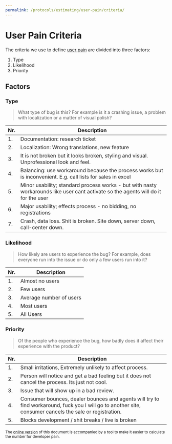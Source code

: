 ```yaml
---
permalink: /protocols/estimating/user-pain/criteria/
---
```


# User Pain Criteria

The criteria we use to define [user pain](../) are divided into three factors:

1. Type
2. Likelihood
3. Priority

## Factors

### Type

> What type of bug is this? For example is it a crashing issue, a problem with
> localization or a matter of visual polish?

| Nr. | Description                                                                                                                        |
| --- | ---------------------------------------------------------------------------------------------------------------------------------- |
|  1. | Documentation: research ticket                                                                                                     |
|  2. | Localization: Wrong translations, new feature                                                                                      |
|  3. | It is not broken but it looks broken, styling and visual. Unprofessional look and feel.                                            |
|  4. | Balancing: use workaround because the process works but is inconvenient. E.g. call lists for sales in excel                        |
|  5. | Minor usability; standard process works - but with nasty workarounds like user cant activate so the agents will do it for the user |
|  6. | Major usability; effects process - no bidding, no registrations                                                                    |
|  7. | Crash, data loss. Shit is broken. Site down, server down, call-center down.                                                        |

### Likelihood

> How likely are users to experience the bug? For example, does everyone run into
> the issue or do only a few users run into it?

| Nr. | Description             |
| --- | ----------------------- |
|  1. | Almost no users         |
|  2. | Few users               |
|  3. | Average number of users |
|  4. | Most users              |
|  5. | All Users               |

### Priority

> Of the people who experience the bug, how badly does it affect their experience
> with the product?

| Nr. | Description                                                                                                                                             |
| --- | ------------------------------------------------------------------------------------------------------------------------------------------------------- |
|  1. | Small irritations, Extremely unlikely to affect process.                                                                                                |
|  2. | Person will notice and get a bad feeling but it does not cancel the process. Its just not cool.                                                         |
|  3. | Issue that will show up in a bad review.                                                                                                                |
|  4. | Consumer bounces, dealer bounces and agents will try to find workaround, fuck you I will go to another site, consumer cancels the sale or registration. |
|  5. | Blocks development / shit breaks / live is broken                                                                                                       |

<sup>The [online version][user pain calculator] of this document is accompanied by a tool to make it
easier to calculate the number for developer pain.</sup>

[user pain calculator]: https://guides.dealerdirect.io/protocols/estimating/user-pain/criteria/
